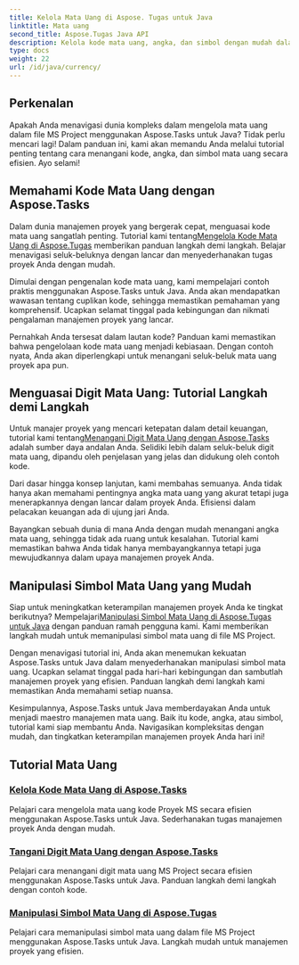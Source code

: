 ```yaml
---
title: Kelola Mata Uang di Aspose. Tugas untuk Java
linktitle: Mata uang
second_title: Aspose.Tugas Java API
description: Kelola kode mata uang, angka, dan simbol dengan mudah dalam file MS Project dengan Aspose.Tasks untuk Java. Sederhanakan manajemen proyek dengan tutorial yang mudah diikuti.
type: docs
weight: 22
url: /id/java/currency/
---
```


## Perkenalan

Apakah Anda menavigasi dunia kompleks dalam mengelola mata uang dalam file MS Project menggunakan Aspose.Tasks untuk Java? Tidak perlu mencari lagi! Dalam panduan ini, kami akan memandu Anda melalui tutorial penting tentang cara menangani kode, angka, dan simbol mata uang secara efisien. Ayo selami!

## Memahami Kode Mata Uang dengan Aspose.Tasks

 Dalam dunia manajemen proyek yang bergerak cepat, menguasai kode mata uang sangatlah penting. Tutorial kami tentang[Mengelola Kode Mata Uang di Aspose.Tugas](./currency-codes/) memberikan panduan langkah demi langkah. Belajar menavigasi seluk-beluknya dengan lancar dan menyederhanakan tugas proyek Anda dengan mudah.

Dimulai dengan pengenalan kode mata uang, kami mempelajari contoh praktis menggunakan Aspose.Tasks untuk Java. Anda akan mendapatkan wawasan tentang cuplikan kode, sehingga memastikan pemahaman yang komprehensif. Ucapkan selamat tinggal pada kebingungan dan nikmati pengalaman manajemen proyek yang lancar.

Pernahkah Anda tersesat dalam lautan kode? Panduan kami memastikan bahwa pengelolaan kode mata uang menjadi kebiasaan. Dengan contoh nyata, Anda akan diperlengkapi untuk menangani seluk-beluk mata uang proyek apa pun.

## Menguasai Digit Mata Uang: Tutorial Langkah demi Langkah

 Untuk manajer proyek yang mencari ketepatan dalam detail keuangan, tutorial kami tentang[Menangani Digit Mata Uang dengan Aspose.Tasks](./currency-digits/) adalah sumber daya andalan Anda. Selidiki lebih dalam seluk-beluk digit mata uang, dipandu oleh penjelasan yang jelas dan didukung oleh contoh kode.

Dari dasar hingga konsep lanjutan, kami membahas semuanya. Anda tidak hanya akan memahami pentingnya angka mata uang yang akurat tetapi juga menerapkannya dengan lancar dalam proyek Anda. Efisiensi dalam pelacakan keuangan ada di ujung jari Anda.

Bayangkan sebuah dunia di mana Anda dengan mudah menangani angka mata uang, sehingga tidak ada ruang untuk kesalahan. Tutorial kami memastikan bahwa Anda tidak hanya membayangkannya tetapi juga mewujudkannya dalam upaya manajemen proyek Anda.

## Manipulasi Simbol Mata Uang yang Mudah

 Siap untuk meningkatkan keterampilan manajemen proyek Anda ke tingkat berikutnya? Mempelajari[Manipulasi Simbol Mata Uang di Aspose.Tugas untuk Java](./currency-symbols/) dengan panduan ramah pengguna kami. Kami memberikan langkah mudah untuk memanipulasi simbol mata uang di file MS Project.

Dengan menavigasi tutorial ini, Anda akan menemukan kekuatan Aspose.Tasks untuk Java dalam menyederhanakan manipulasi simbol mata uang. Ucapkan selamat tinggal pada hari-hari kebingungan dan sambutlah manajemen proyek yang efisien. Panduan langkah demi langkah kami memastikan Anda memahami setiap nuansa.

Kesimpulannya, Aspose.Tasks untuk Java memberdayakan Anda untuk menjadi maestro manajemen mata uang. Baik itu kode, angka, atau simbol, tutorial kami siap membantu Anda. Navigasikan kompleksitas dengan mudah, dan tingkatkan keterampilan manajemen proyek Anda hari ini!

## Tutorial Mata Uang
### [Kelola Kode Mata Uang di Aspose.Tasks](./currency-codes/)
Pelajari cara mengelola mata uang kode Proyek MS secara efisien menggunakan Aspose.Tasks untuk Java. Sederhanakan tugas manajemen proyek Anda dengan mudah.
### [Tangani Digit Mata Uang dengan Aspose.Tasks](./currency-digits/)
Pelajari cara menangani digit mata uang MS Project secara efisien menggunakan Aspose.Tasks untuk Java. Panduan langkah demi langkah dengan contoh kode.
### [Manipulasi Simbol Mata Uang di Aspose.Tugas](./currency-symbols/)
Pelajari cara memanipulasi simbol mata uang dalam file MS Project menggunakan Aspose.Tasks untuk Java. Langkah mudah untuk manajemen proyek yang efisien.